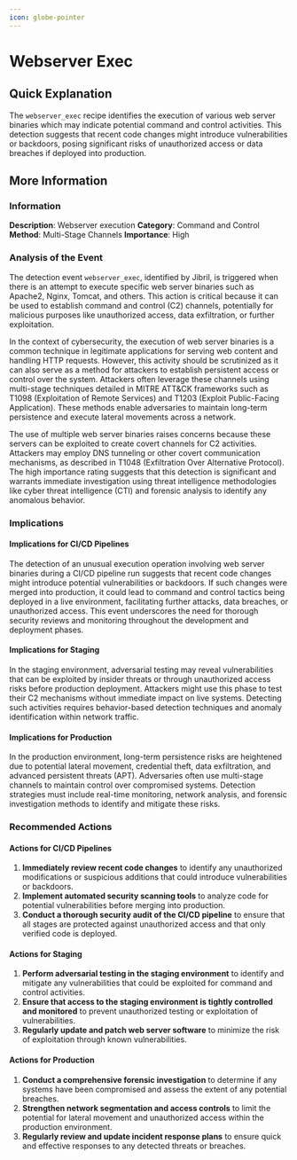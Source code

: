 ```yaml
---
icon: globe-pointer
---
```


# Webserver Exec

## Quick Explanation

The `webserver_exec` recipe identifies the execution of various web server binaries which may indicate potential command and control activities. This detection suggests that recent code changes might introduce vulnerabilities or backdoors, posing significant risks of unauthorized access or data breaches if deployed into production.

## More Information

### Information

**Description**: Webserver execution **Category**: Command and Control **Method**: Multi-Stage Channels **Importance**: High

### Analysis of the Event

The detection event `webserver_exec`, identified by Jibril, is triggered when there is an attempt to execute specific web server binaries such as Apache2, Nginx, Tomcat, and others. This action is critical because it can be used to establish command and control (C2) channels, potentially for malicious purposes like unauthorized access, data exfiltration, or further exploitation.

In the context of cybersecurity, the execution of web server binaries is a common technique in legitimate applications for serving web content and handling HTTP requests. However, this activity should be scrutinized as it can also serve as a method for attackers to establish persistent access or control over the system. Attackers often leverage these channels using multi-stage techniques detailed in MITRE ATT\&CK frameworks such as T1098 (Exploitation of Remote Services) and T1203 (Exploit Public-Facing Application). These methods enable adversaries to maintain long-term persistence and execute lateral movements across a network.

The use of multiple web server binaries raises concerns because these servers can be exploited to create covert channels for C2 activities. Attackers may employ DNS tunneling or other covert communication mechanisms, as described in T1048 (Exfiltration Over Alternative Protocol). The high importance rating suggests that this detection is significant and warrants immediate investigation using threat intelligence methodologies like cyber threat intelligence (CTI) and forensic analysis to identify any anomalous behavior.

### Implications

#### Implications for CI/CD Pipelines

The detection of an unusual execution operation involving web server binaries during a CI/CD pipeline run suggests that recent code changes might introduce potential vulnerabilities or backdoors. If such changes were merged into production, it could lead to command and control tactics being deployed in a live environment, facilitating further attacks, data breaches, or unauthorized access. This event underscores the need for thorough security reviews and monitoring throughout the development and deployment phases.

#### Implications for Staging

In the staging environment, adversarial testing may reveal vulnerabilities that can be exploited by insider threats or through unauthorized access risks before production deployment. Attackers might use this phase to test their C2 mechanisms without immediate impact on live systems. Detecting such activities requires behavior-based detection techniques and anomaly identification within network traffic.

#### Implications for Production

In the production environment, long-term persistence risks are heightened due to potential lateral movement, credential theft, data exfiltration, and advanced persistent threats (APT). Adversaries often use multi-stage channels to maintain control over compromised systems. Detection strategies must include real-time monitoring, network analysis, and forensic investigation methods to identify and mitigate these risks.

### Recommended Actions

#### Actions for CI/CD Pipelines

1. **Immediately review recent code changes** to identify any unauthorized modifications or suspicious additions that could introduce vulnerabilities or backdoors.
2. **Implement automated security scanning tools** to analyze code for potential vulnerabilities before merging into production.
3. **Conduct a thorough security audit of the CI/CD pipeline** to ensure that all stages are protected against unauthorized access and that only verified code is deployed.

#### Actions for Staging

1. **Perform adversarial testing in the staging environment** to identify and mitigate any vulnerabilities that could be exploited for command and control activities.
2. **Ensure that access to the staging environment is tightly controlled and monitored** to prevent unauthorized testing or exploitation of vulnerabilities.
3. **Regularly update and patch web server software** to minimize the risk of exploitation through known vulnerabilities.

#### Actions for Production

1. **Conduct a comprehensive forensic investigation** to determine if any systems have been compromised and assess the extent of any potential breaches.
2. **Strengthen network segmentation and access controls** to limit the potential for lateral movement and unauthorized access within the production environment.
3. **Regularly review and update incident response plans** to ensure quick and effective responses to any detected threats or breaches.
